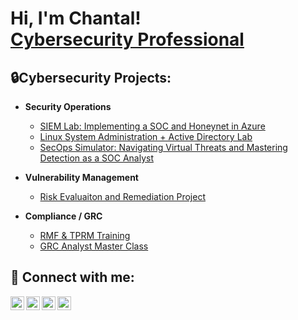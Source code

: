 
<h1>Hi, I'm Chantal! <br/><a href="https://www.linkedin.com/in/caycharles">Cybersecurity Professional</a> 
  
<h2>🔒Cybersecurity Projects:</h2>
  

- <b>Security Operations</b>
  - [SIEM Lab: Implementing a SOC and Honeynet in Azure](https://github.com/cybercay/SIEM-Lab-Azure-Sentinel)
  - [Linux System Administration + Active Directory Lab](https://github.com/cybercay/Linux-System-Administration-Active-Directory-Lab)
  - [SecOps Simulator: Navigating Virtual Threats and Mastering Detection as a SOC Analyst](https://github.com/cybercay/SecOps-Simulator)
 
- <b>Vulnerability Management</b>
  - [Risk Evaluaiton and Remediation Project](https://github.com/cybercay/Risk-Evaluation-Remediation-Project)
- <b>Compliance / GRC </b>
  - [RMF & TPRM Training](https://github.com/cybercay/GRC-RMF-Training)
  - [GRC Analyst Master Class](https://github.com/cybercay/GRC-RMF-Training)

<h2> 🤳 Connect with me:</h2>

[<img align="left" alt="CayCharles | YouTube" width="22px" src="https://cdn.jsdelivr.net/npm/simple-icons@v3/icons/youtube.svg" />][youtube]
[<img align="left" alt="CayCharles | Twitter" width="22px" src="https://cdn.jsdelivr.net/npm/simple-icons@v3/icons/twitter.svg" />][twitter]
[<img align="left" alt="CayCharles | LinkedIn" width="22px" src="https://cdn.jsdelivr.net/npm/simple-icons@v3/icons/linkedin.svg" />][linkedin]
[<img align="left" alt="CayCharles | Instagram" width="22px" src="https://cdn.jsdelivr.net/npm/simple-icons@v3/icons/instagram.svg" />][instagram]

[twitter]: https://twitter.com/
[youtube]: https://www.youtube.com/
[instagram]: https://www.instagram.com/
[linkedin]: https://linkedin.com/in/caycharles

<!--

- 👋 Hi, I’m @cybercay
- 👀 I’m interested in ...
- 🌱 I’m currently learning ...
- 💞️ I’m looking to collaborate on ...
- 📫 How to reach me ...
- 😄 Pronouns: ...
- ⚡ Fun fact: ...

<!---
cybercay/cybercay is a ✨ special ✨ repository because its `README.md` (this file) appears on your GitHub profile.
You can click the Preview link to take a look at your changes.
--->
